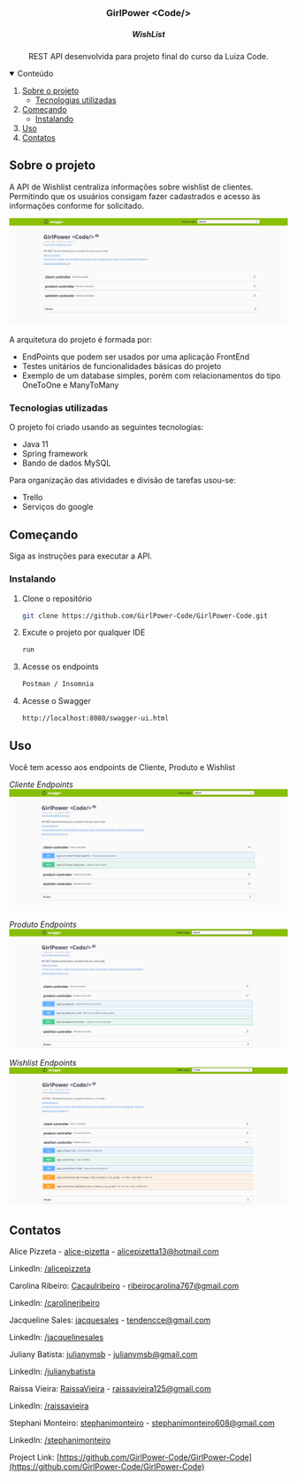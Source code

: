 <!-- PROJECT LOGO -->
<br />
<p align="center">
  <h3 align="center">GirlPower &lt;Code/&gt; </h3>
    <h5 align="center">WishList </h5>

  <p align="center">
    REST API desenvolvida para projeto final do curso da Luiza Code.
    <br />
  </p>
</p>



<!-- TABLE OF CONTENTS -->
<details open="open">
  <summary>Conteúdo</summary>
  <ol>
    <li>
      <a href="#about-the-project">Sobre o projeto</a>
      <ul>
        <li><a href="#built-with">Tecnologias utilizadas</a></li>
      </ul>
    </li>
    <li>
      <a href="#getting-started">Começando</a>
      <ul>
        <li><a href="#installation">Instalando</a></li>
      </ul>
    </li>
    <li><a href="#usage">Uso</a></li>
    <li><a href="#contact">Contatos</a></li>
  </ol>
</details>



<!-- ABOUT THE PROJECT -->
## Sobre o projeto

A API de Wishlist centraliza informações sobre wishlist de clientes. Permitindo que os usuários consigam fazer cadastrados e acesso às informações conforme for solicitado.

![swagger-completo-screenshot][swagger-completo-screenshot]


A arquitetura do projeto é formada por:
* EndPoints que podem ser usados por uma aplicação FrontEnd
* Testes unitários de funcionalidades básicas do projeto
* Exemplo de um database simples, porém com relacionamentos do tipo OneToOne e ManyToMany


### Tecnologias utilizadas

O projeto foi criado usando as seguintes tecnologias:
* Java 11
* Spring framework
* Bando de dados MySQL

Para organização das atividades e divisão de tarefas usou-se:
* Trello
* Serviços do google


<!-- GETTING STARTED -->
## Começando

Siga as instruções para executar a API.

### Instalando

1. Clone o repositório
   ```sh
   git clone https://github.com/GirlPower-Code/GirlPower-Code.git
   ```
2. Excute o projeto por qualquer IDE
   ```sh
   run
   ```
3. Acesse os endpoints
   ```sh
   Postman / Insomnia 
   ```
4. Acesse o Swagger
   ```sh
   http://localhost:8080/swagger-ui.html
   ```

<!-- USAGE EXAMPLES -->
## Uso

Você tem acesso aos endpoints de Cliente, Produto e Wishlist

_Cliente Endpoints_
![swagger-cliente-screenshot][swagger-cliente-screenshot]

_Produto Endpoints_
![swagger-produto-screenshot][swagger-produto-screenshot]

_Wishlist Endpoints_
![swagger-wishlist-screenshot][swagger-wishlist-screenshot]

<!-- CONTACT -->
## Contatos

Alice Pizzeta - [alice-pizetta](https://github.com/alice-pizetta) - alicepizetta13@hotmail.com

LinkedIn: [/alicepizzeta](https://www.linkedin.com/in/alice-pizetta/)

Carolina Ribeiro: [Cacaulribeiro](https://github.com/Cacaulribeiro) - ribeirocarolina767@gmail.com

LinkedIn: [/carolineribeiro](https://www.linkedin.com/in/carolina-ribeiro-438b52112/)

Jacqueline Sales: [jacquesales](https://github.com/jacquesales) - tendencce@gmail.com

LinkedIn: [/jacquelinesales](https://www.linkedin.com/in/jacqueline-sales-3baaa61a8/)

Juliany Batista: [julianymsb](https://github.com/julianymsb) - julianymsb@gmail.com

LinkedIn: [/julianybatista](https://www.linkedin.com/in/julianymsb)

Raissa Vieira: [RaissaVieira](https://github.com/RaissaVieira) - raissavieira125@gmail.com

LinkedIn: [/raissavieira](http://linkedin.com/in/raissa-vieira-engenharia)

Stephani Monteiro: [stephanimonteiro](https://github.com/stephanimonteiro) - stephanimonteiro608@gmail.com

LinkedIn: [/stephanimonteiro](https://www.linkedin.com/in/stephani-monteiro-996910100)

Project Link: [https://github.com/GirlPower-Code/GirlPower-Code](https://github.com/GirlPower-Code/GirlPower-Code)



<!-- MARKDOWN LINKS & IMAGES -->
[swagger-completo-screenshot]: images/swagger-completo.png
[swagger-cliente-screenshot]: images/swagger-cliente.png
[swagger-produto-screenshot]: images/swagger-produto.png
[swagger-wishlist-screenshot]: images/swagger-wishlist.png